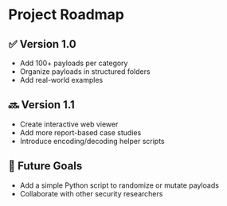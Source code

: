 # Project Roadmap

## ✅ Version 1.0
- Add 100+ payloads per category
- Organize payloads in structured folders
- Add real-world examples

## 🔜 Version 1.1
- Create interactive web viewer
- Add more report-based case studies
- Introduce encoding/decoding helper scripts

## 🎯 Future Goals
- Add a simple Python script to randomize or mutate payloads
- Collaborate with other security researchers
